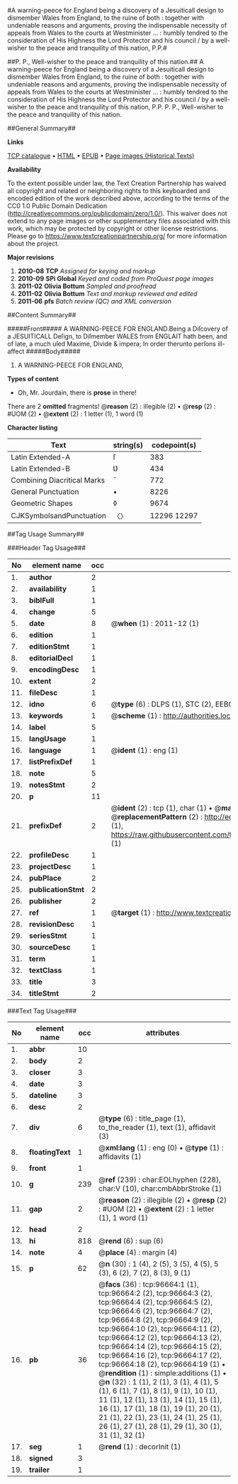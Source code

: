 #A warning-peece for England being a discovery of a Jesuiticall design to dismember Wales from England, to the ruine of both : together with undeniable reasons and arguments, proving the indispensable necessity of appeals from Wales to the courts at Westminister ... : humbly tendred to the consideration of His Highness the Lord Protector and his council / by a well-wisher to the peace and tranquility of this nation, P.P.#

##P. P., Well-wisher to the peace and tranquility of this nation.##
A warning-peece for England being a discovery of a Jesuiticall design to dismember Wales from England, to the ruine of both : together with undeniable reasons and arguments, proving the indispensable necessity of appeals from Wales to the courts at Westminister ... : humbly tendred to the consideration of His Highness the Lord Protector and his council / by a well-wisher to the peace and tranquility of this nation, P.P.
P. P., Well-wisher to the peace and tranquility of this nation.

##General Summary##

**Links**

[TCP catalogue](http://www.ota.ox.ac.uk/tcp/)  • 
[HTML](http://tei.it.ox.ac.uk/tcp/Texts-HTML/free/A56/A56774.html)  • 
[EPUB](http://tei.it.ox.ac.uk/tcp/Texts-EPUB/free/A56/A56774.epub) • 
[Page images (Historical Texts)](https://historicaltexts.jisc.ac.uk/eebo-13024144e)

**Availability**

To the extent possible under law, the Text Creation Partnership has waived all copyright and related or neighboring rights to this keyboarded and encoded edition of the work described above, according to the terms of the CC0 1.0 Public Domain Dedication (http://creativecommons.org/publicdomain/zero/1.0/). This waiver does not extend to any page images or other supplementary files associated with this work, which may be protected by copyright or other license restrictions. Please go to https://www.textcreationpartnership.org/ for more information about the project.

**Major revisions**

1. __2010-08__ __TCP__ *Assigned for keying and markup*
1. __2010-09__ __SPi Global__ *Keyed and coded from ProQuest page images*
1. __2011-02__ __Olivia Bottum__ *Sampled and proofread*
1. __2011-02__ __Olivia Bottum__ *Text and markup reviewed and edited*
1. __2011-06__ __pfs__ *Batch review (QC) and XML conversion*

##Content Summary##

#####Front#####
A WARNING-PEECE FOR ENGLAND.Being a Diſcovery of a JESUITICALL Deſign, to Diſmember WALES from ENGLAIT hath been, and of late, a much uſed Maxime, Divide & impera; In order therunto perſons ill-affect
#####Body#####

1. A WARNING-PEECE FOR ENGLAND,

**Types of content**

  * Oh, Mr. Jourdain, there is **prose** in there!

There are 2 **omitted** fragments! 
 @__reason__ (2) : illegible (2)  •  @__resp__ (2) : #UOM (2)  •  @__extent__ (2) : 1 letter (1), 1 word (1)

**Character listing**


|Text|string(s)|codepoint(s)|
|---|---|---|
|Latin Extended-A|ſ|383|
|Latin Extended-B|Ʋ|434|
|Combining             Diacritical Marks|̄|772|
|General Punctuation|•|8226|
|Geometric Shapes|◊|9674|
|CJKSymbolsandPunctuation|〈〉|12296 12297|

##Tag Usage Summary##

###Header Tag Usage###

|No|element name|occ|attributes|
|---|---|---|---|
|1.|__author__|2||
|2.|__availability__|1||
|3.|__biblFull__|1||
|4.|__change__|5||
|5.|__date__|8| @__when__ (1) : 2011-12 (1)|
|6.|__edition__|1||
|7.|__editionStmt__|1||
|8.|__editorialDecl__|1||
|9.|__encodingDesc__|1||
|10.|__extent__|2||
|11.|__fileDesc__|1||
|12.|__idno__|6| @__type__ (6) : DLPS (1), STC (2), EEBO-CITATION (1), OCLC (1), VID (1)|
|13.|__keywords__|1| @__scheme__ (1) : http://authorities.loc.gov/ (1)|
|14.|__label__|5||
|15.|__langUsage__|1||
|16.|__language__|1| @__ident__ (1) : eng (1)|
|17.|__listPrefixDef__|1||
|18.|__note__|5||
|19.|__notesStmt__|2||
|20.|__p__|11||
|21.|__prefixDef__|2| @__ident__ (2) : tcp (1), char (1)  •  @__matchPattern__ (2) : ([0-9\-]+):([0-9IVX]+) (1), (.+) (1)  •  @__replacementPattern__ (2) : http://eebo.chadwyck.com/downloadtiff?vid=$1&page=$2 (1), https://raw.githubusercontent.com/textcreationpartnership/Texts/master/tcpchars.xml#$1 (1)|
|22.|__profileDesc__|1||
|23.|__projectDesc__|1||
|24.|__pubPlace__|2||
|25.|__publicationStmt__|2||
|26.|__publisher__|2||
|27.|__ref__|1| @__target__ (1) : http://www.textcreationpartnership.org/docs/. (1)|
|28.|__revisionDesc__|1||
|29.|__seriesStmt__|1||
|30.|__sourceDesc__|1||
|31.|__term__|1||
|32.|__textClass__|1||
|33.|__title__|3||
|34.|__titleStmt__|2||


###Text Tag Usage###

|No|element name|occ|attributes|
|---|---|---|---|
|1.|__abbr__|10||
|2.|__body__|2||
|3.|__closer__|3||
|4.|__date__|3||
|5.|__dateline__|3||
|6.|__desc__|2||
|7.|__div__|6| @__type__ (6) : title_page (1), to_the_reader (1), text (1), affidavit (3)|
|8.|__floatingText__|1| @__xml:lang__ (1) : eng (0)  •  @__type__ (1) : affidavits (1)|
|9.|__front__|1||
|10.|__g__|239| @__ref__ (239) : char:EOLhyphen (228), char:V (10), char:cmbAbbrStroke (1)|
|11.|__gap__|2| @__reason__ (2) : illegible (2)  •  @__resp__ (2) : #UOM (2)  •  @__extent__ (2) : 1 letter (1), 1 word (1)|
|12.|__head__|2||
|13.|__hi__|818| @__rend__ (6) : sup (6)|
|14.|__note__|4| @__place__ (4) : margin (4)|
|15.|__p__|62| @__n__ (30) : 1 (4), 2 (5), 3 (5), 4 (5), 5 (3), 6 (2), 7 (2), 8 (3), 9 (1)|
|16.|__pb__|36| @__facs__ (36) : tcp:96664:1 (1), tcp:96664:2 (2), tcp:96664:3 (2), tcp:96664:4 (2), tcp:96664:5 (2), tcp:96664:6 (2), tcp:96664:7 (2), tcp:96664:8 (2), tcp:96664:9 (2), tcp:96664:10 (2), tcp:96664:11 (2), tcp:96664:12 (2), tcp:96664:13 (2), tcp:96664:14 (2), tcp:96664:15 (2), tcp:96664:16 (2), tcp:96664:17 (2), tcp:96664:18 (2), tcp:96664:19 (1)  •  @__rendition__ (1) : simple:additions (1)  •  @__n__ (32) : 1 (1), 2 (1), 3 (1), 4 (1), 5 (1), 6 (1), 7 (1), 8 (1), 9 (1), 10 (1), 11 (1), 12 (1), 13 (1), 14 (1), 15 (1), 16 (1), 17 (1), 18 (1), 19 (1), 20 (1), 21 (1), 22 (1), 23 (1), 24 (1), 25 (1), 26 (1), 27 (1), 28 (1), 29 (1), 30 (1), 31 (1), 32 (1)|
|17.|__seg__|1| @__rend__ (1) : decorInit (1)|
|18.|__signed__|3||
|19.|__trailer__|1||
